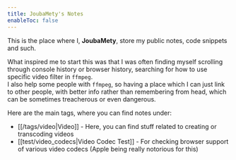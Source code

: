 ```yaml
---
title: JoubaMety's Notes
enableToc: false
---
```

This is the place where I, **JoubaMety**, store my public notes, code snippets and such.

What inspired me to start this was that I was often finding myself scrolling through console history or browser history, searching for how to use specific video filter in `ffmpeg`.<br>
I also help some people with `ffmpeg`, so having a place which I can just link to other people, with better info rather than remembering from head, which can be sometimes treacherous or even dangerous.<br>

Here are the main tags, where you can find notes under:
- [[/tags/video|Video]] - Here, you can find stuff related to creating or transcoding videos
- [[test/video_codecs|Video Codec Test]] - For checking browser support of various video codecs (Apple being really notorious for this)